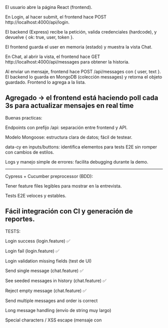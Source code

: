 El usuario abre la página React (frontend).

En Login, al hacer submit, el frontend hace POST http://localhost:4000/api/login.

El backend (Express) recibe la petición, valida credenciales (hardcode), y devuelve { ok: true, user, token }.

El frontend guarda el user en memoria (estado) y muestra la vista Chat.

En Chat, al abrir la vista, el frontend hace GET http://localhost:4000/api/messages para obtener la historia.

Al enviar un mensaje, frontend hace POST /api/messages con { user, text }. El backend lo guarda en MongoDB (colección messages) y retorna el objeto guardado. Frontend lo agrega a la lista.

Agregado -> el frontend está haciendo poll cada 3s para actualizar mensajes en real time
-------------------------------------------------------------------------------------------

Buenas practicas:

Endpoints con prefijo /api: separación entre frontend y API.

Modelo Mongoose: estructura clara de datos; fácil de testear.

data-cy en inputs/buttons: identifica elementos para tests E2E sin romper con cambios de estilos.

Logs y manejo simple de errores: facilita debugging durante la demo.


--------------------------------------------------------------------------------------------

Cypress + Cucumber preprocessor (BDD):

Tener feature files legibles para mostrar en la entrevista.

Tests E2E veloces y estables.

Fácil integración con CI y generación de reportes.
---------------------------------------------------------------------------------

TESTS:

Login success (login.feature) ✅

Login fail (login.feature) ✅

Login validation missing fields (test de UI)

Send single message (chat.feature) ✅

See seeded messages in history (chat.feature) ✅

Reject empty message (chat.feature) ✅

Send multiple messages and order is correct

Long message handling (envío de string muy largo)

Special characters / XSS escape (mensaje con <script>)

UI elements present (input, button, header) — smoke test

Unauthorized send (API returns 401 when no token) — backend API test

Backend persists messages (API test: POST then GET)

Concurrent messages (simulate 2 users via API + UI)

Error handling: backend returns 500 => UI shows error

REPORTES Y COBERTURA: 

cd aqa
npm run test

generará archivos JSON en aqa/reports/mochawesome. Para obtener HTML también podés usar herramientas para convertir JSON a HTML (mochawesome hace esto si configuras html=true). Ajusta el script si querés HTML directo:
"test": "cypress run --reporter mochawesome --reporter-options reportDir=reports/mochawesome,overwrite=false,html=true,json=true"
